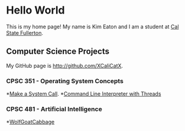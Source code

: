 # Hello World
This is my home page! My name is Kim Eaton and I am a student at [Cal State Fullerton](http://www.fullerton.edu/).

## Computer Science Projects
My GitHub page is http://github.com/XCaliCatX.
### CPSC 351 - Operating System Concepts
*[Make a System Call](https://github.com/XCaliCatX/351-OS-Concepts/blob/main/Makeasystemcall).
*[Command Line Interpreter with Threads](https://github.com/XCaliCatX/351-OS-Concepts/blob/main/Threads)
### CPSC 481 -  Artificial Intelligence
*[WolfGoatCabbage](https://github.com/XCaliCatX/aima-python/blob/master/wolfgoatcabbage.py)
